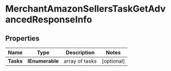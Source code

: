 # MerchantAmazonSellersTaskGetAdvancedResponseInfo


## Properties

| Name | Type | Description | Notes |
|------------ | ------------- | ------------- | -------------|
**Tasks** | **IEnumerable<MerchantAmazonSellersTaskGetAdvancedTaskInfo>** | array of tasks |[optional]|